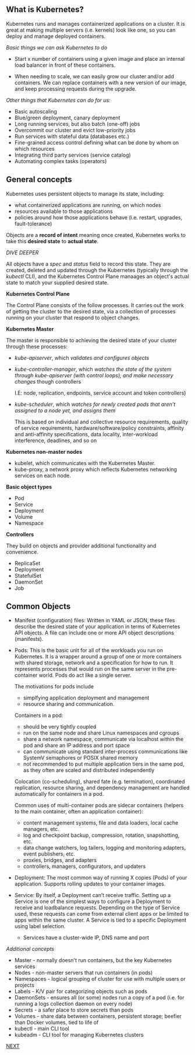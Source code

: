 
## What is Kubernetes?

Kubernetes runs and manages containerized applications on a cluster. It is great at making multiple servers (i.e. kernels) look like one, so you can deploy and manage deployed containers.

*Basic things we can ask Kubernetes to do*

* Start x number of containers using a given image and place an internal load balancer in front of these containers. 

* When needing to scale, we can easily grow our cluster and/or add containers. We can replace containers with a new version of our image, and keep processing requests during the upgrade.

*Other things that Kubernetes can do for us:*

* Basic autoscaling
* Blue/green deployment, canary deployment
* Long running services, but also batch (one-off) jobs
* Overcommit our cluster and evict low-priority jobs
* Run services with stateful data (databases etc.)
* Fine-grained access control defining what can be done by whom on which resources
* Integrating third party services (service catalog)
* Automating complex tasks (operators)

## General concepts

Kubernetes uses persistent objects to manage its state, including:

  * what containerized applications are running, on which nodes
  * resources available to those applications
  * policies around how those applications behave (i.e. restart, upgrades, fault-tolerance)

Objects are a **record of intent** meaning once created, Kubernetes works to take this **desired state** to **actual state**. 

  *DIVE DEEPER*

  All objects have a *spec* and *status* field to record this state. They are created, deleted and updated through the Kubernetes (typically through the *kubectl* CLI), and the Kubernetes Control Plane manaages an object's actual state to match your supplied desired state.

**Kubernetes Control Plane**

The Control Plane consists of the follow processes. It carries out the work of getting the cluster to the desired state, via a collection of processes running on your cluster that respond to object changes.

  **Kubernetes Master**  

  The master is responsible to achieving the desired state of your cluster through these processes:

  - *kube-apiserver*, which *validates and configures objects*
  
  - *kube-controller-manager*, which *watches the state of the system through kube-apiserver (with control loops), and make necessary changes* though controllers
    
    I.E: node, replication, endpoints, service account and token controllers)
  
  - *kube-scheduler*, which *watches for newly created pods that aren't assigned to a node yet, and assigns them*
  
    This is based on individual and collective resource requirements, quality of service requirements, hardware/software/policy constraints, affinity and anti-affinity specifications, data locality, inter-workload interference, deadlines, and so on

  **Kubernetes non-master nodes**
    
  - kubelet, which communicates with the Kubernetes Master.
  - kube-proxy, a network proxy which reflects Kubernetes networking services on each node.

**Basic object types**

* Pod
* Service
* Deployment
* Volume
* Namespace

**Controllers**

They build on objects and provider additional functionality and convenience.

* ReplicaSet
* Deployment
* StatefulSet
* DaemonSet
* Job

## Common Objects

* Manifest (configuration) files:  Written in YAML or JSON, these files describe the desired state of your application in terms of Kubernetes API objects. A file can include one or more API object descriptions (manifests).

* Pods: This is the basic unit for all of the workloads you run on Kubernetes. It is a wrapper around a group of one or more containers with shared storage, network and a specification for how to run. It represents processes that would run on the same server in the pre-container world. Pods do act like a single server.

    The motivations for pods include 

    - simplfying application deployment and management
    - resource sharing and communication.

    Containers in a pod:

    - should be very tightly coupled
    - run on the same node and share Linux namespaces and cgroups
    - share a network namespace, communicate via localhost within the pod and share an IP address and port space
    - can communicate using standard inter-process communications like SystemV semaphores or POSIX shared memory
    - not recommended to put multiple application tiers in the same pod, as they often are scaled and distributed independently

    Colocation (co-scheduling), shared fate (e.g. termination), coordinated replication, resource sharing, and dependency management are handled automatically for containers in a pod.

    Common uses of multi-container pods are sidecar containers (helpers to the main container, often an application container):

    - content management systems, file and data loaders, local cache managers, etc.
    - log and checkpoint backup, compression, rotation, snapshotting, etc.
    - data change watchers, log tailers, logging and monitoring adapters, event publishers, etc.
    - proxies, bridges, and adapters
    - controllers, managers, configurators, and updaters

* Deployment:  The most common way of running X copies (Pods) of your application. Supports rolling updates to your container images.

* Service: By itself, a Deployment can’t receive traffic. Setting up a Service is one of the simplest ways to configure a Deployment to receive and loadbalance requests. Depending on the type of Service used, these requests can come from external client apps or be limited to apps within the same cluster. A Service is tied to a specific Deployment using label  selection.
  - Services have a cluster-wide IP, DNS name and port

*Additional concepts*

* Master - normally doesn't run containers, but the key Kubernetes services
* Nodes - non-master servers that run containers (in pods)
* Namespaces - logical grouping of cluster for use with multiple users or projects
* Labels - K/V pair for categorizing objects such as pods
* DaemonSets - ensures all (or some) nodes run a copy of a pod (i.e. for running a logs collection daemon on every node)
* Secrets - a safer place to store secrets than pods
* Volumes - share data between containers, persistent storage; beefier than Docker volumes, tied to life of 
* kubectl - main CLI tool
* kubeadm - CLI tool for managing Kubernetes clusters

[NEXT](README.2.md)
